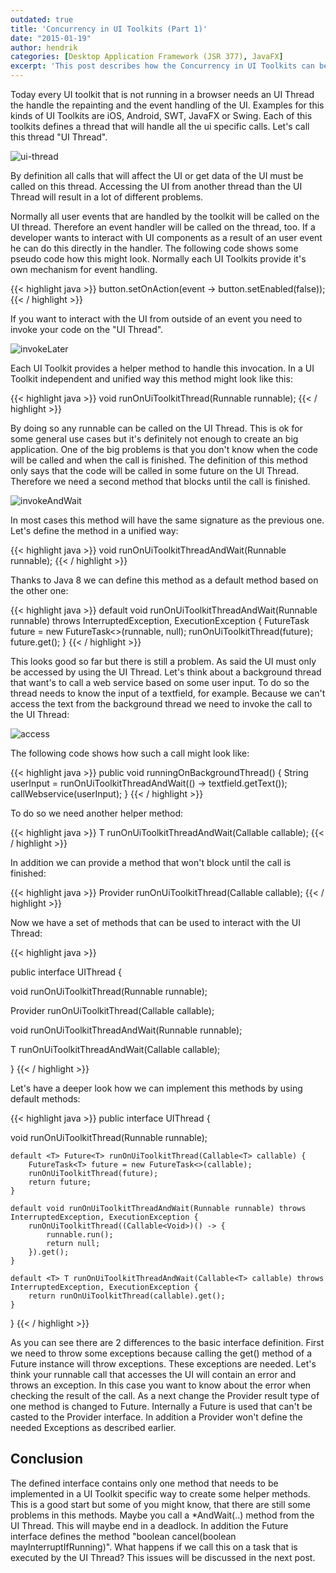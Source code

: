 ```yaml
---
outdated: true
title: 'Concurrency in UI Toolkits (Part 1)'
date: "2015-01-19"
author: hendrik
categories: [Desktop Application Framework (JSR 377), JavaFX]
excerpt: 'This post describes how the Concurrency in UI Toolkits can be defined in a unified way.'
---
```

Today every UI toolkit that is not running in a browser needs an UI Thread the handle the repainting and the event handling of the UI. Examples for this kinds of UI Toolkits are iOS, Android, SWT, JavaFX or Swing. Each of this toolkits defines a thread that will handle all the ui specific calls. Let's call this thread "UI Thread".

![ui-thread](/posts/guigarage-legacy/ui-thread.png)

By definition all calls that will affect the UI or get data of the UI must be called on this thread. Accessing the UI from another thread than the UI Thread will result in a lot of different problems.

Normally all user events that are handled by the toolkit will be called on the UI thread. Therefore an event handler will be called on the thread, too. If a developer wants to interact with UI components as a result of an user event he can do this directly in the handler. The following code shows some pseudo code how this might look. Normally each UI Toolkits provide it's own mechanism for event handling.

{{< highlight java >}}
button.setOnAction(event -> button.setEnabled(false));
{{< / highlight >}}

If you want to interact with the UI from outside of an event you need to invoke your code on the "UI Thread".

![invokeLater](/posts/guigarage-legacy/invokeLater.png)

Each UI Toolkit provides a helper method to handle this invocation. In a UI Toolkit independent and unified way this method might look like this:

{{< highlight java >}}
void runOnUiToolkitThread(Runnable runnable);
{{< / highlight >}}

By doing so any runnable can be called on the UI Thread. This is ok for some general use cases but it's definitely not enough to create an big application. One of the big problems is that you don't know when the code will be called and when the call is finished. The definition of this method only says that the code will be called in some future on the UI Thread. Therefore we need a second method that blocks until the call is finished.

![invokeAndWait](/posts/guigarage-legacy/invokeAndWait.png)

In most cases this method will have the same signature as the previous one. Let's define the method in a unified way:

{{< highlight java >}}
void runOnUiToolkitThreadAndWait(Runnable runnable);
{{< / highlight >}}

Thanks to Java 8 we can define this method as a default method based on the other one:

{{< highlight java >}}
default void runOnUiToolkitThreadAndWait(Runnable runnable) throws InterruptedException, ExecutionException {
        FutureTask<Void> future = new FutureTask<>(runnable, null);
        runOnUiToolkitThread(future);
        future.get();
}
{{< / highlight >}}

This looks good so far but there is still a problem. As said the UI must only be accessed by using the UI Thread. Let's think about a background thread that want's to call a web service based on some user input. To do so the thread needs to know the input of a textfield, for example. Because we can't access the text from the background thread we need to invoke the call to the UI Thread:

![access](/posts/guigarage-legacy/access.png)

The following code shows how such a call might look like:

{{< highlight java >}}
public void runningOnBackgroundThread() {
  String userInput = runOnUiToolkitThreadAndWait(() -> textfield.getText());
  callWebservice(userInput);
}
{{< / highlight >}}

To do so we need another helper method:

{{< highlight java >}}
<T> T runOnUiToolkitThreadAndWait(Callable<T> callable);
{{< / highlight >}}

In addition we can provide a method that won't block until the call is finished:

{{< highlight java >}}
<T> Provider<T> runOnUiToolkitThread(Callable<T> callable);
{{< / highlight >}}

Now we have a set of methods that can be used to interact with the UI Thread:

{{< highlight java >}}

public interface UIThread {
  
  void runOnUiToolkitThread(Runnable runnable);
  
  <T> Provider<T> runOnUiToolkitThread(Callable<T> callable);
  
  void runOnUiToolkitThreadAndWait(Runnable runnable);
  
  <T> T runOnUiToolkitThreadAndWait(Callable<T> callable);
  
}
{{< / highlight >}}

Let's have a deeper look how we can implement this methods by using default methods:

{{< highlight java >}}
public interface UIThread {
  
  void runOnUiToolkitThread(Runnable runnable);

    default <T> Future<T> runOnUiToolkitThread(Callable<T> callable) {
        FutureTask<T> future = new FutureTask<>(callable);
        runOnUiToolkitThread(future);
        return future;
    }

    default void runOnUiToolkitThreadAndWait(Runnable runnable) throws InterruptedException, ExecutionException {
        runOnUiToolkitThread((Callable<Void>)() -> {
            runnable.run();
            return null;
        }).get();
    }

    default <T> T runOnUiToolkitThreadAndWait(Callable<T> callable) throws InterruptedException, ExecutionException {
        return runOnUiToolkitThread(callable).get();
    }
}
{{< / highlight >}}

As you can see there are 2 differences to the basic interface definition. First we need to throw some exceptions because calling the get() method of a Future instance will throw exceptions. These exceptions are needed. Let's think your runnable call that accesses the UI will contain an error and throws an exception. In this case you want to know about the error when checking the result of the call. As a next change the Provider result type of one method is changed to Future. Internally a Future is used that can't be casted to the Provider interface. In addition a Provider won't define the needed Exceptions as described earlier.

## Conclusion

The defined interface contains only one method that needs to be implemented in a UI Toolkit specific way to create some helper methods. This is a good start but some of you might know, that there are still some problems in this methods. Maybe you call a *AndWait(..) method from the UI Thread. This will maybe end in a deadlock. In addition the Future interface defines the method "boolean cancel(boolean mayInterruptIfRunning)". What happens if we call this on a task that is executed by the UI Thread? This issues will be discussed in the next post.

